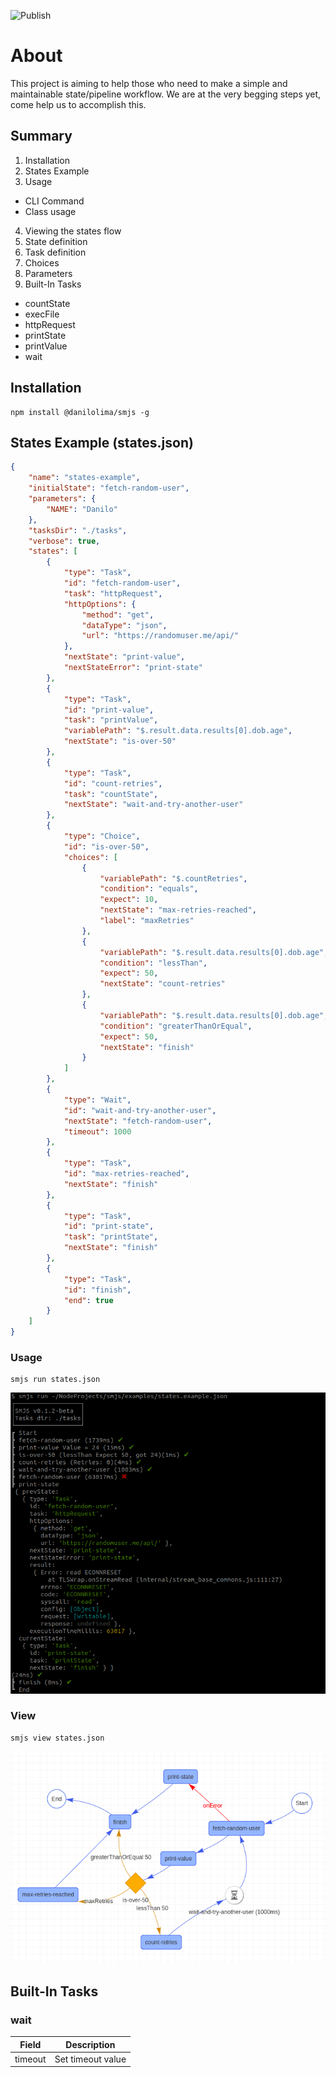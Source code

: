 ![Publish](https://github.com/danilogit/smjs/workflows/Publish/badge.svg)

# About
This project is aiming to help those who need to make a simple and maintainable state/pipeline workflow. We are at the very begging steps yet, come help us to accomplish this.

## Summary
1. Installation
2. States Example
3. Usage
 - CLI Command
 - Class usage
4. Viewing the states flow
5. State definition
6. Task definition
7. Choices
8. Parameters
9. Built-In Tasks
 - countState
 - execFile
 - httpRequest
 - printState
 - printValue
 - wait 

## Installation
```
npm install @danilolima/smjs -g
```

## States Example (states.json)
```json
{
    "name": "states-example",
    "initialState": "fetch-random-user",
    "parameters": {
        "NAME": "Danilo"
    },
    "tasksDir": "./tasks",
    "verbose": true,
    "states": [
        {
            "type": "Task",
            "id": "fetch-random-user",
            "task": "httpRequest",
            "httpOptions": {
                "method": "get",
                "dataType": "json",
                "url": "https://randomuser.me/api/"
            },
            "nextState": "print-value",
            "nextStateError": "print-state"
        },
        {
            "type": "Task",
            "id": "print-value",
            "task": "printValue",
            "variablePath": "$.result.data.results[0].dob.age",
            "nextState": "is-over-50"
        },
        {
            "type": "Task",
            "id": "count-retries",
            "task": "countState",
            "nextState": "wait-and-try-another-user"
        },
        {
            "type": "Choice",
            "id": "is-over-50",
            "choices": [
                {
                    "variablePath": "$.countRetries",
                    "condition": "equals",
                    "expect": 10,
                    "nextState": "max-retries-reached",
                    "label": "maxRetries"
                },
                {
                    "variablePath": "$.result.data.results[0].dob.age",
                    "condition": "lessThan",
                    "expect": 50,
                    "nextState": "count-retries"
                },
                {
                    "variablePath": "$.result.data.results[0].dob.age",
                    "condition": "greaterThanOrEqual",
                    "expect": 50,
                    "nextState": "finish"
                }
            ]
        },
        {
            "type": "Wait",
            "id": "wait-and-try-another-user",
            "nextState": "fetch-random-user",
            "timeout": 1000
        },
        {
            "type": "Task",
            "id": "max-retries-reached",
            "nextState": "finish"
        },
        {
            "type": "Task",
            "id": "print-state",
            "task": "printState",
            "nextState": "finish"
        },
        {
            "type": "Task",
            "id": "finish",
            "end": true
        }
    ]
}
```

### Usage
```
smjs run states.json
```
![ExampleConsole](examples/example-console.png)

### View

```
smjs view states.json
```
![Diagram](examples/example.png)

## Built-In Tasks

### wait
| Field | Description |
|-------|-------------|
|timeout|Set timeout value |

